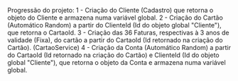 Progressão do projeto:
1 - Criação do Cliente (Cadastro) que retorna o objeto do Cliente e armazena numa variável global.
2 - Criação do Cartão (Automático Random) a partir do ClienteId (Id do objeto global "Cliente"), que retorna o CartaoId.
3 - Criação das 36 Faturas, respectivas à 3 anos de validade (Fixa), do cartão a partir do CartaoId (Id retornado na criação do Cartão). (CartaoService)
4 - Criação da Conta (Automático Random) a partir do CartaoId (Id retornado na criação do Cartão) e ClienteId (Id do objeto global "Cliente"), que retorna o objeto da Conta e armazena numa variável global.
